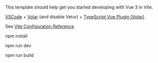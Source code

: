 <!-- Weather app project with vuejs + tailwindcss+openweatherapi -->

This template should help get you started developing with Vue 3 in Vite.
 <!-- recomended ide setup -->

[VSCode](https://code.visualstudio.com/) + [Volar](https://marketplace.visualstudio.com/items?itemName=Vue.volar) (and disable Vetur) + [TypeScript Vue Plugin (Volar)](https://marketplace.visualstudio.com/items?itemName=Vue.vscode-typescript-vue-plugin).

<!-- cutomize configuration -->

See [Vite Configuration Reference](https://vitejs.dev/config/).

<!--  Project Setup -->


npm install

<!--  Compile and Hot-Reload for Development -->


npm run dev

<!--  Compile and Minify for Production -->

npm run build
